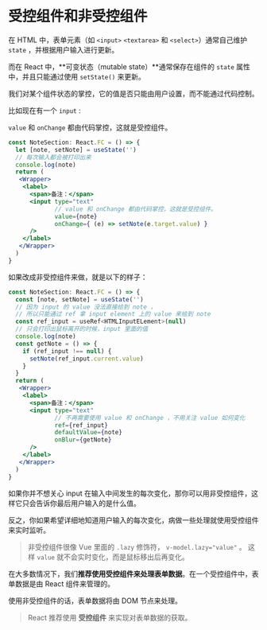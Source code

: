 # 受控组件和非受控组件

在 HTML 中，表单元素（如 `<input>` `<textarea>` 和 `<select>`）通常自己维护 `state` ，并根据用户输入进行更新。

而在 React 中，**可变状态（mutable state）**通常保存在组件的 `state` 属性中，并且只能通过使用 `setState()` 来更新。

我们对某个组件状态的掌控，它的值是否只能由用户设置，而不能通过代码控制。

比如现在有一个 `input` :

`value` 和 `onChange` 都由代码掌控，这就是受控组件。

```jsx
const NoteSection: React.FC = () => {
  let [note, setNote] = useState('')
  // 每次输入都会被打印出来
  console.log(note)
  return (
   <Wrapper>
    <label>
      <span>备注：</span>
      <input type="text"
             // value 和 onChange 都由代码掌控，这就是受控组件。
             value={note}
             onChange={ (e) => setNote(e.target.value) }
      />
    </label>
   </Wrapper> 
  )
}
```

如果改成非受控组件来做，就是以下的样子：

```jsx
const NoteSection: React.FC = () => {
  const [note, setNote] = useState('')
  // 因为 input 的 value 没法直接给到 note ，
  // 所以只能通过 ref 拿 input element 上的 value 来给到 note
  const ref_input = useRef<HTMLInputELement>(null)
  // 只会打印出鼠标离开的时候，input 里面的值
  console.log(note)
  const getNote = () => {
    if (ref_input !== null) {
      setNote(ref_input.current.value)
    }
  }
  return (
   <Wrapper>
    <label>
      <span>备注：</span>
      <input type="text" 
             // 不再需要使用 value 和 onChange ，不用关注 value 如何变化
             ref={ref_input}
             defaultValue={note}
             onBlur={getNote}
      />
    </label>
   </Wrapper> 
  )
}
```

如果你并不想关心 input 在输入中间发生的每次变化，那你可以用非受控组件，这样它只会告诉你最后用户输入的是什么值。

反之，你如果希望详细地知道用户输入的每次变化，病做一些处理就使用受控组件来实时监听。

> 非受控组件很像 Vue 里面的 `.lazy` 修饰符， `v-model.lazy="value"` 。
> 这样 `value` 就不会实时变化，而是鼠标移出后再变化。

在大多数情况下，我们**推荐使用受控组件来处理表单数据**。在一个受控组件中，表单数据是由 React 组件来管理的。

使用非受控组件的话，表单数据将由 DOM 节点来处理。

> React 推荐使用 **受控组件** 来实现对表单数据的获取。